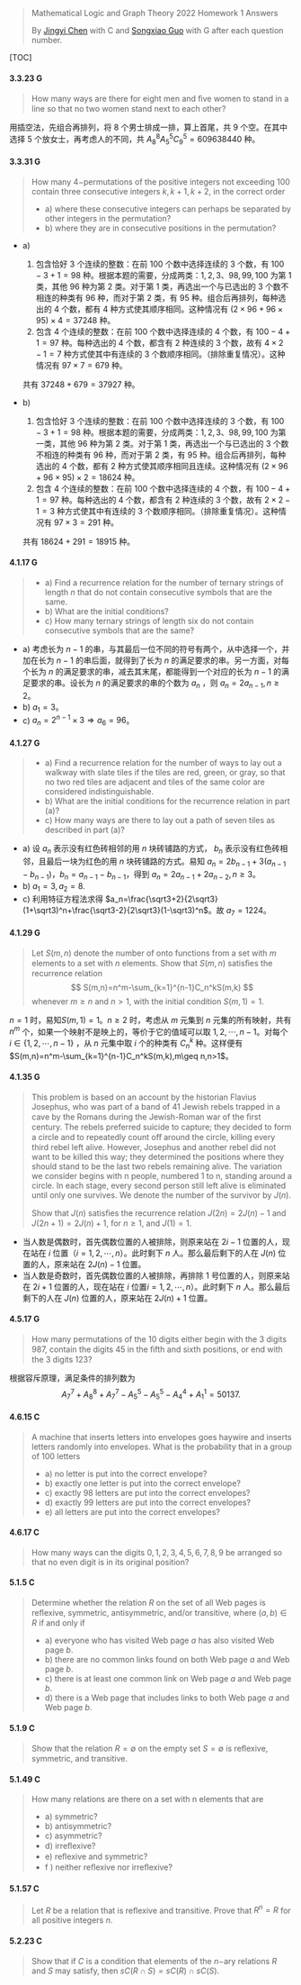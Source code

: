 >Mathematical Logic and Graph Theory 2022 Homework 1 Answers
>
>By [Jingyi Chen](chenjingyi071@mail.ustc.edu.cn) with C and [Songxiao Guo](logname@mail.ustc.edu.cn) with G after each question number.

[TOC]

#### 3.3.23 G

>How many ways are there for eight men and ﬁve women to stand in a line so that no two women stand next to each other?

用插空法，先组合再排列，将 $8$ 个男士排成一排，算上首尾，共 $9$ 个空。在其中选择 $5$ 个放女士，再考虑人的不同，共 $A_8^8A_5^5C_{9}^5=609638440$ 种。

#### 3.3.31 G

>How many $4-$permutations of the positive integers not exceeding $100$ contain three consecutive integers $k, k + 1,k + 2$, in the correct order
>
>- a) where these consecutive integers can perhaps be separated by other integers in the permutation?
>- b) where they are in consecutive positions in the permutation?

- a) 

  1. 包含恰好 $3$ 个连续的整数：在前 $100$ 个数中选择连续的 $3$ 个数，有 $100-3+1=98$ 种。根据本题的需要，分成两类：$1,2,3$、$98,99,100$ 为第 $1$ 类，其他 $96$ 种为第 $2$ 类。对于第 $1$ 类，再选出一个与已选出的 $3$ 个数不相连的种类有 $96$ 种，而对于第 $2$ 类，有 $95$ 种。组合后再排列，每种选出的 $4$ 个数，都有 $4$ 种方式使其顺序相同。这种情况有 $(2\times 96+96\times95)\times 4=37248$ 种。
  2. 包含 $4$ 个连续的整数：在前 $100$ 个数中选择连续的 $4$ 个数，有 $100-4+1=97$ 种。每种选出的 $4$ 个数，都含有 $2$ 种连续的 $3$ 个数，故有 $4\times2-1=7$ 种方式使其中有连续的 $3$ 个数顺序相同。（排除重复情况）。这种情况有 $97\times7=679$ 种。

  共有 $37248+679=37927$ 种。

- b)

  1. 包含恰好 $3$ 个连续的整数：在前 $100$ 个数中选择连续的 $3$ 个数，有 $100-3+1=98$ 种。根据本题的需要，分成两类：$1,2,3$、$98,99,100$ 为第一类，其他 $96$ 种为第 $2$ 类。对于第 $1$ 类，再选出一个与已选出的 $3$ 个数不相连的种类有 $96$ 种，而对于第 $2$ 类，有 $95$ 种。组合后再排列，每种选出的 $4$ 个数，都有 $2$ 种方式使其顺序相同且连续。这种情况有 $(2\times 96+96\times95)\times 2=18624$ 种。
  2. 包含 $4$ 个连续的整数：在前 $100$ 个数中选择连续的 $4$ 个数，有 $100-4+1=97$ 种。每种选出的 $4$ 个数，都含有 $2$ 种连续的 $3$ 个数，故有 $2\times2-1=3$ 种方式使其中有连续的 $3$ 个数顺序相同。（排除重复情况）。这种情况有 $97\times3=291$ 种。

  共有 $18624+291=18915$ 种。

#### 4.1.17 G

>- a) Find a recurrence relation for the number of ternary strings of length $n$ that do not contain consecutive
> symbols that are the same.
>- b) What are the initial conditions?
>- c) How many ternary strings of length six do not contain consecutive symbols that are the same?

- a) 考虑长为 $n-1$ 的串，与其最后一位不同的符号有两个，从中选择一个，并加在长为 $n-1$ 的串后面，就得到了长为  $n$ 的满足要求的串。另一方面，对每个长为 $n$ 的满足要求的串，减去其末尾，都能得到一个对应的长为 $n-1$ 的满足要求的串。设长为 $n$ 的满足要求的串的个数为 $a_n$ ，则 $a_n=2 a_{n-1},n\geq2$。
- b) $a_1=3$。
- c) $a_n=2^{n-1}\times 3\Rightarrow a_6=96$。

#### 4.1.27 G

> - a) Find a recurrence relation for the number of ways to lay out a walkway with slate tiles if the tiles are red, green, or gray, so that no two red tiles are adjacent and tiles of the same color are considered indistinguishable.
> - b) What are the initial conditions for the recurrence relation in part (a)?
> - c) How many ways are there to lay out a path of seven tiles as described in part (a)?

- a) 设 $a_n$ 表示没有红色砖相邻的用 $n$ 块砖铺路的方式， $b_n$ 表示没有红色砖相邻，且最后一块为红色的用 $n$ 块砖铺路的方式。易知 $a_n=2b_{n-1}+3(a_{n-1}-b_{n-1})$，$b_n=a_{n-1}-b_{n-1}$，得到 $a_n=2a_{n-1}+2a_{n-2},n\geq3$。
- b) $a_1=3,a_2=8.$
- c) 利用特征方程法求得 $a_n=\frac{\sqrt3+2}{2\sqrt3}(1+\sqrt3)^n+\frac{\sqrt3-2}{2\sqrt3}(1-\sqrt3)^n$。故 $a_7=1224$。

#### 4.1.29 G

> Let $S(m, n)$ denote the number of onto functions from a set with $m$ elements to a set with $n$ elements. Show that $S(m, n)$ satisﬁes the recurrence relation
> $$
> S(m,n)=n^m-\sum_{k=1}^{n-1}C_n^kS(m,k)
> $$
> whenever $m ≥ n$ and $n > 1$, with the initial condition $S(m, 1) = 1$.

$n=1$ 时，易知$S(m,1)=1$。$n\geq2$ 时，考虑从 $m$ 元集到 $n$ 元集的所有映射，共有 $n^m$ 个，如果一个映射不是映上的，等价于它的值域可以取 $1,2,\cdots,n-1$。对每个 $i\in\{1,2,\cdots,n-1\}$ ，从 $n$ 元集中取 $i$ 个的种类有 $C_n^k$ 种。这样便有 $S(m,n)=n^m-\sum_{k=1}^{n-1}C_n^kS(m,k),m\geq n,n>1$。

#### 4.1.35 G

>This problem is based on an account by the historian Flavius Josephus, who was part of a band of 41 Jewish rebels trapped in a cave by the Romans during the Jewish-Roman war of the ﬁrst century. The rebels preferred suicide to capture; they decided to form a circle and to repeatedly count oﬀ around the circle, killing every third rebel left alive. However, Josephus and another rebel did not want to be killed this way; they determined the positions where they should stand to be the last two rebels remaining alive. The variation we consider begins with n people, numbered 1 to n, standing around a circle. In each stage, every second person still left alive is eliminated until only one survives. We denote the number of the survivor by $J(n)$.
>
>Show that $J(n)$ satisﬁes the recurrence relation $J(2n) = 2J(n) − 1$ and $J(2n + 1) = 2J(n) + 1$, for $n ≥ 1$, and $J(1) = 1$.

- 当人数是偶数时，首先偶数位置的人被排除，则原来站在 $2i-1$ 位置的人，现在站在 $i$ 位置（$i=1,2,\cdots,n$）。此时剩下 $n$ 人。那么最后剩下的人在 $J(n)$ 位置的人，原来站在 $2J(n)-1$ 位置。
- 当人数是奇数时，首先偶数位置的人被排除，再排除 $1$ 号位置的人，则原来站在 $2i+1$ 位置的人，现在站在 $i$ 位置$i=1,2,\cdots,n$）。此时剩下 $n$ 人。那么最后剩下的人在 $J(n)$ 位置的人，原来站在 $2J(n)+1$ 位置。

#### 4.5.17 G

>How many permutations of the $10$ digits either begin with the $3$ digits $987$, contain the digits $45$ in the ﬁfth and sixth positions, or end with the $3$ digits $123$?

根据容斥原理，满足条件的排列数为
$$
A_7^7+A_8^8+A_7^7-A_5^5-A_5^5-A_4^4+A_1^1=50137.
$$

#### 4.6.15 C

>A machine that inserts letters into envelopes goes haywire and inserts letters randomly into envelopes. What is
>the probability that in a group of $100$ letters
>
>- a) no letter is put into the correct envelope?
>- b) exactly one letter is put into the correct envelope?
>- c) exactly $98$ letters are put into the correct envelopes?
>- d) exactly $99$ letters are put into the correct envelopes?
>- e) all letters are put into the correct envelopes?

#### 4.6.17 C

>How many ways can the digits $0, 1, 2, 3, 4, 5, 6, 7, 8, 9$ be arranged so that no even digit is in its original position?

#### 5.1.5 C

>Determine whether the relation $R$ on the set of all Web pages is reﬂexive, symmetric, antisymmetric, and/or
>transitive, where $(a, b) ∈ R$ if and only if
>
>- a) everyone who has visited Web page $a$ has also visited Web page $b$.
>- b) there are no common links found on both Web page $a$ and Web page $b$.
>- c) there is at least one common link on Web page $a$ and Web page $b$.
>- d) there is a Web page that includes links to both Web page $a$ and Web page $b$.

#### 5.1.9 C

>Show that the relation $R = ∅$ on the empty set $S = ∅$ is reﬂexive, symmetric, and transitive.

#### 5.1.49 C

>How many relations are there on a set with n elements that are
>
>- a) symmetric?
>- b) antisymmetric?
>- c) asymmetric?
>- d) irreﬂexive?
>- e) reﬂexive and symmetric?
>- f ) neither reﬂexive nor irreﬂexive?

#### 5.1.57 C

>Let $R$ be a relation that is reﬂexive and transitive. Prove that $R ^n = R$ for all positive integers $n$.

#### 5.2.23 C

>Show that if $C$ is a condition that elements of the $n-$ary relations $R$ and $S$ may satisfy, then
>$s C (R ∩ S) = s C (R) ∩ s C (S)$.

